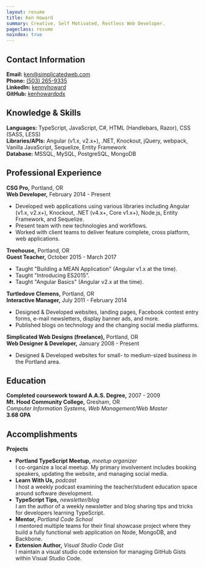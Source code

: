 ```yaml
---
layout: resume
title: Ken Howard
summary: Creative, Self Motivated, Restless Web Developer.
pageclass: resume
noindex: true
---
```


## Contact Information
**Email:** <a href="mailto:ken@simplicatedweb.com">ken@simplicatedweb.com</a>  
**Phone:** <a href="tel:5032659335">(503) 265-9335</a>  
**LinkedIn:** <a href="http://lnkd.in/g7DhUM">kennyhoward</a>  
**GitHub:** <a href="https://github.com/kenhowardpdx">kenhowardpdx</a>

## Knowledge & Skills
**Languages:** TypeScript, JavaScript, C#, HTML (Handlebars, Razor), CSS (SASS, LESS)  
**Libraries/APIs:** Angular (v1.x, v2.x+), .NET, Knockout, jQuery, webpack, Vanilla JavaScript, Sequelize, Entity Framework  
**Database:** MSSQL, MySQL, PostgreSQL, MongoDB  

## Professional Experience
**CSG Pro,** Portland, OR  
**Web Developer,** February 2014 - Present

* Developed web applications using various libraries including Angular (v1.x, v2.x+), Knockout, .NET (v4.x+, Core v1.x+), Node.js, Entity Framework, and Sequelize.
* Present team with new technologies and workflows.
* Worked with client teams to deliver feature complete, cross platform, web applications.

**Treehouse,** Portland, OR  
**Guest Teacher,** October 2015 - March 2017

* Taught "Building a MEAN Application" (Angular v1.x at the time).
* Taught "Introducing ES2015".
* Taught "Angular Basics" (Angular v2.x at the time).

**Turtledove Clemens,** Portland, OR  
**Interactive Manager,** July 2011 - February 2014

* Designed & Developed websites, landing pages, Facebook contest entry forms, e-mail newsletters, display banner ads, and more.
* Published blogs on technology and the changing social media platforms.

**Simplicated Web Designs (freelance),** Portland, OR  
**Web Designer & Developer,** January 2008 - Present

* Designed & Developed websites for small- to medium-sized business in the Portland area.

## Education
**Completed coursework toward A.A.S. Degree,** 2007 - 2009  
**Mt. Hood Community College,** Gresham, OR  
*Computer Information Systems, Web Management/Web Master*  
**3.68 GPA**


## Accomplishments

**Projects**  

* **Portland TypeScript Meetup,** *meetup organizer*  
I co-organize a local meetup. My primary involvement includes booking speakers, updating the website, and managing social media.
* **Learn With Us,** *podcast*  
I host a weekly podcast examining the teacher/student education space around software development.
* **TypeScript Tips,** *newsletter/blog*  
I am the author of a weekly newsletter and blog sharing tips and tricks for developers learning TypeScript.
* **Mentor,** *Portland Code School*  
I mentored multiple teams for their final showcase project where they build a fully functional web application on Node, MongoDB, and Backbone.
* **Extension Author,** *Visual Studio Code Gist*  
I maintain a visual studio code extension for managing GitHub Gists within Visual Studio Code.
